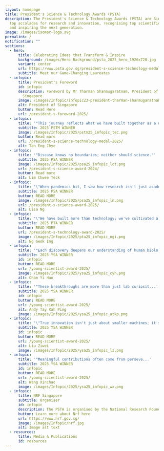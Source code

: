 ```yaml
---
layout: homepage
title: President's Science & Technology Awards (PSTA)
description: The President's Science & Technology Awards (PSTA) are Singapore's
  top accolades for research and innovation, recognising top scientific talent
  and inspiring the next generation.
image: /images/isomer-logo.svg
permalink: /
notification: ""
sections:
  - hero:
      title: Celebrating Ideas that Transform & Inspire
      background: /images/Hero Background/psta_2025_hero_1920x720.jpg
      variant: center
      url: https://www.psta.gov.sg/president-s-science-technology-medal-2025/
      subtitle: Meet our Game-Changing Laureates
  - infopic:
      title: President's Foreword
      id: infopic
      description: Foreword by Mr Tharman Shanmugaratnam, President of The Republic of
        Singapore.
      image: /images/Infopic/infopic23-president-tharman-shanmugaratnam.png
      alt: President of Singapore
      button: Read Here
      url: /president-s-foreword-2025/
  - infopic:
      title: '"This journey reflects what we have built together as a un..'
      subtitle: 2025 PSTM WINNER
      image: /images/Infopic/2025/pstm25_infopic_tec.png
      button: Read more
      url: /president-s-science-technology-medal-2025/
      alt: Tan Eng Chye
  - infopic:
      title: '"Disease knows no boundaries; neither should science."'
      subtitle: 2025 PSA WINNER
      image: /images/Infopic/2025/psa25_infopic_lct.png
      url: /president-s-science-award-2024/
      button: Read more
      alt: Lim Chwee Teck
  - infopic:
      title: "\"When pandemics hit, I saw how research isn't just acade..."
      subtitle: 2025 PSA WINNER
      button: READ MORE
      image: /images/Infopic/2025/psa25_infopic_ln.png
      url: /president-s-science-award-2025/
      alt: Lisa Ng
  - infopic:
      title: "\"We have built more than technology; we've cultivated a t..."
      subtitle: 2025 PTA WINNER
      button: READ MORE
      url: /president-s-technology-award-2025/
      image: /images/Infopic/2025/pta25_infopic_ngi.png
      alt: Ng Geok Ing
  - infopic:
      title: '"Each discovery deepens our understanding of human biolo...'
      subtitle: 2025 YSA WINNER
      id: infopic
      button: READ MORE
      url: /young-scientist-award-2025/
      image: /images/Infopic/2025/ysa25_infopic_cyh.png
      alt: Chan Yi Hao
  - infopic:
      title: '"These breakthroughs are more than just lab curiosit...'
      subtitle: 2025 YSA WINNER
      id: infopic
      button: READ MORE
      url: /young-scientist-award-2025/
      alt: Andy Tay Kah Ping
      image: /images/Infopic/2025/ysa25_infopic_atkp.png
  - infopic:
      title: "\"True innovation isn't just about smaller machines; it's ..."
      subtitle: 2025 YSA WINNER
      id: infopic
      button: READ MORE
      url: /young-scientist-award-2025/
      alt: Liu Ziwei
      image: /images/Infopic/2025/ysa25_infopic_lz.png
  - infopic:
      title: '"Meaningful contributions often come from perseve...'
      subtitle: 2025 YSA WINNER
      id: infopic
      button: READ MORE
      url: /young-scientist-award-2025/
      alt: Wang Xinchao
      image: /images/Infopic/2025/ysa25_infopic_wx.png
  - infopic:
      title: NRF Singapore
      subtitle: Organiser
      id: infopic
      description: The PSTA is organised by the National Research Foundation
      button: Learn more about Nrf here
      url: https://www.nrf.gov.sg/
      image: /images/Infopic/nrf.jpg
      alt: Image alt text
  - resources:
      title: Media & Publications
      id: resources
---
```

